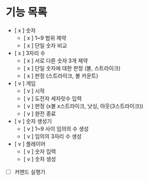 # 기능 목록

- [ x ] 숫자
    - [ x ] 1~9 범위 제약
    - [ x ] 단일 숫자 비교
- [ x ] 3자리 수
    - [ x ] 서로 다른 숫자 3개 제약
    - [ x ] 단일 숫자에 대한 판정 (볼, 스트라이크)
    - [ x ] 판정 (스트라이크, 볼 카운트)
- [ v ] 게임
    - [ v ] 시작
    - [ v ] 도전자 세자릿수 입력
    - [ v ] 판정 (x볼 x스트라이크, 낫싱, 아웃(3스트라이크))
    - [ v ] 완전 종료
- [ v ] 숫자 생성기
    - [ v ] 1~9 사이 임의의 수 생성
    - [ v ] 임의의 3자리 수 생성
- [ v ] 플레이어
    - [ v ] 숫자 입력
    - [ v ] 숫자 생성
- [ ] 커맨드 실행기